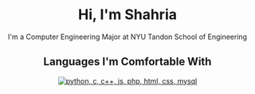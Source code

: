 <!--
**abeeds/abeeds** is a ✨ _special_ ✨ repository because its `README.md` (this file) appears on your GitHub profile.

Here are some ideas to get you started:

- 🔭 I’m currently working on ...
- 🌱 I’m currently learning ...
- 👯 I’m looking to collaborate on ...
- 🤔 I’m looking for help with ...
- 💬 Ask me about ...
- 📫 How to reach me: ...
- 😄 Pronouns: ...
- ⚡ Fun fact: ...
-->
<h1 align="center">Hi, I'm Shahria</h1>
<p align="center"> I'm a Computer Engineering Major at NYU Tandon School of Engineering </p>

### <h2 align="center">Languages I'm Comfortable With</h2>
<p align="center">
  <a href="https://skillicons.dev">
    <img src="https://skillicons.dev/icons?i=py,c,cpp,js,php,html,css,mysql" alt="python, c, c++, js, php, html, css, mysql"/>
  </a>
</p>

